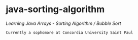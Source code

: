 # java-sorting-algorithm

*Learning Java Arrays - Sorting Algorithm / Bubble Sort*

```
Currently a sophomore at Concordia University Saint Paul
```
